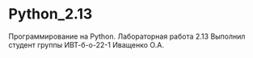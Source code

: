 # Python_2.13
Программирование на Python. Лабораторная работа 2.13
Выполнил студент группы ИВТ-б-о-22-1 Иващенко О.А.